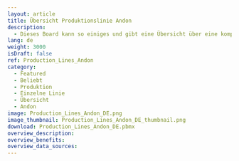 ```yaml
---
layout: article
title: Übersicht Produktionslinie Andon
description: 
  - Dieses Board kann so einiges und gibt eine Übersicht über eine komplette Produktionslinie mit Hilfe von Andon.
lang: de
weight: 3000
isDraft: false
ref: Production_Lines_Andon
category:
  - Featured
  - Beliebt
  - Produktion
  - Einzelne Linie
  - Übersicht
  - Andon
image: Production_Lines_Andon_DE.png
image_thumbnail: Production_Lines_Andon_DE_thumbnail.png
download: Production_Lines_Andon_DE.pbmx
overview_description:
overview_benefits:
overview_data_sources:
---
```


